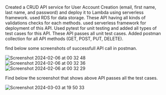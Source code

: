 Created a CRUD API service for User Account Creation (email, first name, last name, and password) and deploy it to Lambda using serverless framework. used RDS for data storage. These API having all kinds of validations checks for each methods.
used serverless framework for deployment of this API. Used pytest for unit testing and added all types of test cases for this API. These API passes all unit test cases. 
Added postman collection for all API methods (GET, POST, PUT, DELETE).

find below some screenshots of successfull API call in postman.

![Screenshot 2024-02-06 at 00 32 48](https://github.com/CoderAvi/Icompaas-crud-api/assets/63573996/562f806e-4332-4570-9c73-0f91258709dd)
![Screenshot 2024-02-06 at 00 32 36](https://github.com/CoderAvi/Icompaas-crud-api/assets/63573996/e7abdc0a-0ffb-4de9-94fc-ae4c640b539b)
![Screenshot 2024-02-06 at 00 32 29](https://github.com/CoderAvi/Icompaas-crud-api/assets/63573996/0f30f921-a104-40db-9238-8703832cf87d)

Find below the screenshot that shows above API passes all the test cases.

![Screenshot 2024-03-03 at 19 50 33](https://github.com/CoderAvi/Icompaas-crud-api/assets/63573996/8a592300-dd9d-46fc-8990-f9b589acc0d0)
